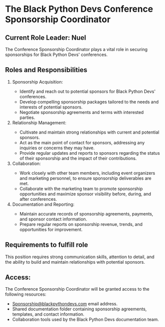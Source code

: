 # The Black Python Devs Conference Sponsorship Coordinator

## Current Role Leader: Nuel
The Conference Sponsorship Coordinator plays a vital role in securing sponsorships for Black Python Devs' conferences. 

## Roles and Responsibilities
<ol>
<li>
Sponsorship Acquisition:
</li>

* Identify and reach out to potential sponsors for Black Python Devs' conferences.
* Develop compelling sponsorship packages tailored to the needs and interests of potential sponsors.
* Negotiate sponsorship agreements and terms with interested parties.



<li>Relationship Management:
</li>

* Cultivate and maintain strong relationships with current and potential sponsors.
* Act as the main point of contact for sponsors, addressing any inquiries or concerns they may have.
* Provide regular updates and reports to sponsors regarding the status of their sponsorship and the impact of their contributions.


<li>
Collaboration:
</li>

* Work closely with other team members, including event organizers and marketing personnel, to ensure sponsorship deliverables are met.
* Collaborate with the marketing team to promote sponsorship opportunities and maximize sponsor visibility before, during, and after conferences.

<li>
Documentation and Reporting:
</li>

* Maintain accurate records of sponsorship agreements, payments, and sponsor contact information.
* Prepare regular reports on sponsorship revenue, trends, and opportunities for improvement.

</ol>

## Requirements to fulfill role
This position requires strong communication skills, attention to detail, and the ability to build and maintain relationships with potential sponsors.

## Access:
The Conference Sponsorship Coordinator will be granted access to the following resources:

* Sponsorship@blackpythondevs.com email address.
* Shared documentation folder containing sponsorship agreements, templates, and contact information.
* Collaboration tools used by the Black Python Devs documentation team.</li>

